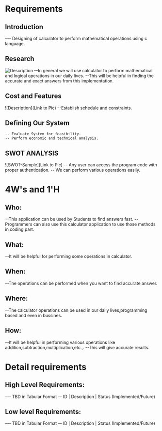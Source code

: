 # Requirements
## Introduction
 --- Designing of calculator to perform mathematical operations using c language. 

## Research
![Description](https://search.muz.li/inspiration/calculator-design/)
    --In general we will use calculator to perform mathematical and logical operations in our daily lives.
    --This will be helpful in finding the accurate and exact answers from this implementation.  
## Cost and Features
![Description](Link to Pic)
    --Establish schedule and constraints.  
## Defining Our System
    -- Evaluate System for feasibility.
    -- Perform economic and technical analysis.
## SWOT ANALYSIS
![SWOT-Sample](Link to Pic)
    -- Any user can access the program code with proper authentication.
    -- We can perform various operations easily.

# 4W&#39;s and 1&#39;H

## Who:

 --This application can be used by Students to find answers fast.
 --Programmers can also use this calculator application to use those methods in coding part.

## What:

 --It will be helpful for performing some operations in calculator.

## When:

 --The operations can be performed when you want to find accurate answer.

## Where:

 --The calculator operations can be used in our daily lives,programming based and even in bussines.

## How:

 --It will be helpful in performing various operations like addition,subtraction,multiplication,etc.,.
 --This will give accurate results.

# Detail requirements
## High Level Requirements:
--- TBD in Tabular Format 
-- ID | Description | Status (Implemented/Future)


##  Low level Requirements:
--- TBD in Tabular Format 
-- ID | Description | Status (Implemented/Future)
